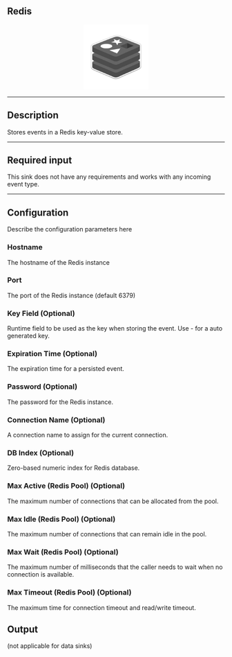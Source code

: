 <!--
  ~ Licensed to the Apache Software Foundation (ASF) under one or more
  ~ contributor license agreements.  See the NOTICE file distributed with
  ~ this work for additional information regarding copyright ownership.
  ~ The ASF licenses this file to You under the Apache License, Version 2.0
  ~ (the "License"); you may not use this file except in compliance with
  ~ the License.  You may obtain a copy of the License at
  ~
  ~    http://www.apache.org/licenses/LICENSE-2.0
  ~
  ~ Unless required by applicable law or agreed to in writing, software
  ~ distributed under the License is distributed on an "AS IS" BASIS,
  ~ WITHOUT WARRANTIES OR CONDITIONS OF ANY KIND, either express or implied.
  ~ See the License for the specific language governing permissions and
  ~ limitations under the License.
  ~
  -->

## Redis

<p align="center"> 
    <img src="icon.png" width="150px;" class="pe-image-documentation"/>
</p>

***

## Description

Stores events in a Redis key-value store.

***

## Required input

This sink does not have any requirements and works with any incoming event type.

***

## Configuration

Describe the configuration parameters here

### Hostname
The hostname of the Redis instance

### Port
The port of the Redis instance (default 6379)

### Key Field (Optional)
Runtime field to be used as the key when storing the event. Use - for a auto generated key.

### Expiration Time (Optional)
The expiration time for a persisted event.

### Password (Optional)
The password for the Redis instance.

### Connection Name (Optional)
A connection name to assign for the current connection.

### DB Index (Optional)
Zero-based numeric index for Redis database.

### Max Active (Redis Pool) (Optional)
The maximum number of connections that can be allocated from the pool.

### Max Idle (Redis Pool) (Optional)
The maximum number of connections that can remain idle in the pool.

### Max Wait (Redis Pool) (Optional)
The maximum number of milliseconds that the caller needs to wait when no connection is available.

### Max Timeout (Redis Pool) (Optional)
The maximum time for connection timeout and read/write timeout.

## Output

(not applicable for data sinks)